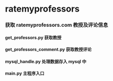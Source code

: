 # ratemyprofessors

### 获取 ratemyprofessors.com 教授及评论信息

#### get_professors.py 获取教授

#### get_professors_comment.py 获取教授评论

#### mysql_handle.py 处理数据存入 mysql 中

#### main.py 主程序入口
